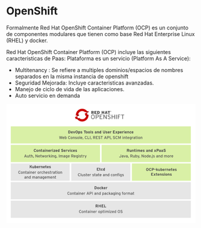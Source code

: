 # OpenShift

Formalmente Red Hat OpenShift Container Platform (OCP) es un conjunto de componentes modulares que tienen
como base Red Hat Enterprise Linux (RHEL) y docker.

Red Hat OpenShift Container Platform (OCP) incluye las siguientes caracteristicas de Paas: Plataforma es un servicio
(Platform As A Service):

* Multitenancy : Se refiere a multiples dominios/espacios de nombres separados en la misma instancia de openshift
* Seguridad Mejorada: Incluye caracteristicas avanzadas.
* Manejo de ciclo de vida de las aplicaciones.
* Auto servicio en demanda

![OpenShift Stack](images/OpenShift_Software_Stack.png)
